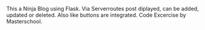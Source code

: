 This a Ninja Blog using Flask. Via Serverroutes post diplayed, can be added, updated or deleted.
Also like buttons are integrated. Code Excercise by Masterschool.